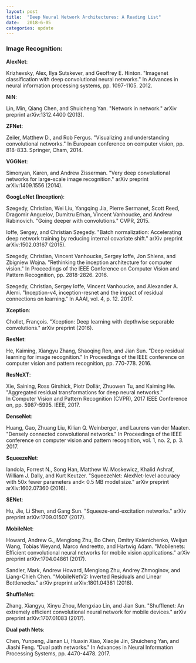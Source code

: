```yaml
---
layout: post
title:  "Deep Neural Network Architectures: A Reading List"
date:   2018-6-05
categories: update
---
```


### Image Recognition:

**AlexNet**:

Krizhevsky, Alex, Ilya Sutskever, and Geoffrey E. Hinton. "Imagenet classification with deep convolutional neural networks." In Advances in neural information processing systems, pp. 1097-1105. 2012.

**NiN**:

Lin, Min, Qiang Chen, and Shuicheng Yan. "Network in network." arXiv preprint arXiv:1312.4400 (2013).

**ZFNet**:

Zeiler, Matthew D., and Rob Fergus. "Visualizing and understanding convolutional networks." In European conference on computer vision, pp. 818-833. Springer, Cham, 2014.

**VGGNet**:

Simonyan, Karen, and Andrew Zisserman. "Very deep convolutional networks for large-scale image recognition." arXiv preprint arXiv:1409.1556 (2014).

**GoogLeNet (Inception)**:

Szegedy, Christian, Wei Liu, Yangqing Jia, Pierre Sermanet, Scott Reed, Dragomir Anguelov, Dumitru Erhan, Vincent Vanhoucke, and Andrew Rabinovich. "Going deeper with convolutions." CVPR, 2015.

Ioffe, Sergey, and Christian Szegedy. "Batch normalization: Accelerating deep network training by reducing internal covariate shift." arXiv preprint arXiv:1502.03167 (2015).

Szegedy, Christian, Vincent Vanhoucke, Sergey Ioffe, Jon Shlens, and Zbigniew Wojna. "Rethinking the inception architecture for computer vision." In Proceedings of the IEEE Conference on Computer Vision and Pattern Recognition, pp. 2818-2826. 2016.

Szegedy, Christian, Sergey Ioffe, Vincent Vanhoucke, and Alexander A. Alemi. "Inception-v4, inception-resnet and the impact of residual connections on learning." In AAAI, vol. 4, p. 12. 2017.

**Xception**:

Chollet, François. "Xception: Deep learning with depthwise separable convolutions." arXiv preprint (2016).

**ResNet**:

He, Kaiming, Xiangyu Zhang, Shaoqing Ren, and Jian Sun. "Deep residual learning for image recognition." In Proceedings of the IEEE conference on computer vision and pattern recognition, pp. 770-778. 2016.

**ResNeXT**:

Xie, Saining, Ross Girshick, Piotr Dollár, Zhuowen Tu, and Kaiming He. "Aggregated residual transformations for deep neural networks." In Computer Vision and Pattern Recognition (CVPR), 2017 IEEE Conference on, pp. 5987-5995. IEEE, 2017.

**DenseNet**:

Huang, Gao, Zhuang Liu, Kilian Q. Weinberger, and Laurens van der Maaten. "Densely connected convolutional networks." In Proceedings of the IEEE conference on computer vision and pattern recognition, vol. 1, no. 2, p. 3. 2017.

**SqueezeNet**:

Iandola, Forrest N., Song Han, Matthew W. Moskewicz, Khalid Ashraf, William J. Dally, and Kurt Keutzer. "SqueezeNet: AlexNet-level accuracy with 50x fewer parameters and< 0.5 MB model size." arXiv preprint arXiv:1602.07360 (2016).

**SENet**:

Hu, Jie, Li Shen, and Gang Sun. "Squeeze-and-excitation networks." arXiv preprint arXiv:1709.01507 (2017).

**MobileNet**:

Howard, Andrew G., Menglong Zhu, Bo Chen, Dmitry Kalenichenko, Weijun Wang, Tobias Weyand, Marco Andreetto, and Hartwig Adam. "Mobilenets: Efficient convolutional neural networks for mobile vision applications." arXiv preprint arXiv:1704.04861 (2017).

Sandler, Mark, Andrew Howard, Menglong Zhu, Andrey Zhmoginov, and Liang-Chieh Chen. "MobileNetV2: Inverted Residuals and Linear Bottlenecks." arXiv preprint arXiv:1801.04381 (2018).

**ShuffleNet**:

Zhang, Xiangyu, Xinyu Zhou, Mengxiao Lin, and Jian Sun. "Shufflenet: An extremely efficient convolutional neural network for mobile devices." arXiv preprint arXiv:1707.01083 (2017).

**Dual path Nets**:

Chen, Yunpeng, Jianan Li, Huaxin Xiao, Xiaojie Jin, Shuicheng Yan, and Jiashi Feng. "Dual path networks." In Advances in Neural Information Processing Systems, pp. 4470-4478. 2017.

